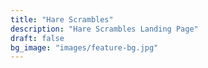 ```yaml
---
title: "Hare Scrambles"
description: "Hare Scrambles Landing Page"
draft: false
bg_image: "images/feature-bg.jpg"
---
```

